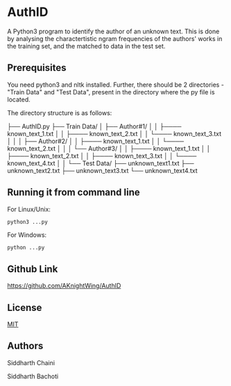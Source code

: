 # AuthID
A Python3 program to identify the author of an unknown text. This is done by analysing the charactertistic ngram frequencies of the authors' works in the training set, and the matched to data in the test set.

## Prerequisites

You need python3 and nltk installed. Further, there should be 2 directories - "Train Data" and "Test Data", present in the directory where the py file is located.

The directory structure is as follows:
<!-- language: lang-none -->
<ANY FOLDER>
├── AuthID.py
├── Train Data/
│   ├── Author#1/
│   │     ├──── known_text_1.txt
│   │     ├──── known_text_2.txt
│   │     └──── known_text_3.txt
│   │
│   ├── Author#2/
│   │     ├──── known_text_1.txt
│   │     └──── known_text_2.txt
│   │
│   └── Author#3/
│   │     ├──── known_text_1.txt
│   │     ├──── known_text_2.txt
│   │     ├──── known_text_3.txt
│   │     └──── known_text_4.txt
│   │
└── Test Data/
    ├── unknown_text1.txt
    ├── unknown_text2.txt
    ├── unknown_text3.txt
    └── unknown_text4.txt

## Running it from command line
For Linux/Unix:
```python
python3 ...py
```
For Windows:
```
python ...py
```

## Github Link
https://github.com/AKnightWing/AuthID

## License
[MIT](https://choosealicense.com/licenses/mit/)

## Authors
Siddharth Chaini

Siddharth Bachoti

